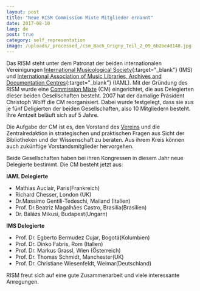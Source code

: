 ```yaml
---
layout: post
title: "Neue RISM Commission Mixte Mitglieder ernannt"
date: 2017-08-10
lang: de
post: true
category: self_representation
image: /uploads/_processed_/csm_Bach_Grigny_Teil_2_09_6b2be4d148.jpg
---
```



Das RISM steht unter dem Patronat der beiden internationalen Vereinigungen [International Musicological Society](https://ims-international.ch/){:target="_blank"} (IMS) und [International Association of Music Libraries, Archives and Documentation Centres](http://www.iaml.info/){:target="_blank"} (IAML). Mit der Gründung des RISM wurde eine [Commission Mixte](/de/unternehmen/internationale-partner.html) (CM) eingerichtet, die aus Delegierten dieser beiden Gesellschaften besteht. 2007 hat der damalige Präsident Christoph Wolff die CM reorganisiert. Dabei wurde festgelegt, dass sie aus je fünf Deligierten der beiden Gesellschaften, also 10 Mitgliedern besteht. Ihre Amtzeit beläuft sich auf 5 Jahre.

Die Aufgabe der CM ist es, den Vorstand des [Vereins](/de/unternehmen/verein-internationales-quellenlexikon-der-musik.html) und die Zentralredaktion in strategischen und praktischen Fragen aus Sicht der Bibliotheken und der Wissenschaft zu beraten. Aus ihrem Kreis können auch zukünftige Vorstandsmitglieder hervorgehen.

Beide Gesellschaften haben bei ihren Kongressen in diesem Jahr neue Delegierte bestimmt. Die CM besteht jetzt aus:

**IAML Delegierte**

- Mathias Auclair, Paris(Frankreich)
- Richard Chesser, London (UK)
- Dr.Massimo Gentili-Tedeschi, Mailand (Italien)
- Prof. Dr.Beatriz Magalhães Castro, Brasilia(Brasilien)
- Dr. Balázs Mikusi, Budapest(Ungarn)


**IMS Delegierte**

- Prof. Dr. Egberto Bermudez Cujar, Bogotá(Kolumbien)
- Prof. Dr. Dinko Fabris, Rom (Italien)
- Prof. Dr. Markus Grassl, Wien (Österreich)
- Prof. Dr. Thomas Schmidt, Manchester(UK)
- Prof. Dr. Christiane Wiesenfeldt, Weimar(Deutschland)




RISM freut sich auf eine gute Zusammenarbeit und viele interessante Anregungen.



<script type="text/javascript">var switchTo5x=true;</script><script type="text/javascript" src="http://w.sharethis.com/button/buttons.js"></script><script type="text/javascript">stLight.options({publisher: "9b601438-1ce1-49d8-bfd7-9cff5df54c17", doNotHash: false, doNotCopy: false, hashAddressBar: false});</script>